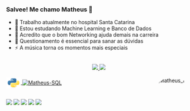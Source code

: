 ### Salvee! Me chamo Matheus 👋

- 🔭 Trabalho atualmente no hospital Santa Catarina
- 🌱 Estou estudando Machine Learning e Banco de Dados
- 👯 Acredito que o bom Networking ajuda demais na carreira
- 🤔 Questionamento é essencial para sanar as dúvidas
- ⚡ A música torna os momentos mais especiais

##

<div align="center">
  <a href="https://github.com/MatheusPiske">
  <img height="180em" src="https://github-readme-stats.vercel.app/api?username=MatheusPiske&theme=blue-green"/>
  <img height="180em" src="https://github-readme-stats.vercel.app/api/top-langs/?username=MatheusPiske&theme=blue-green"/>
</div>

  <div style="display: inline_block"><br>
  <img align="center" alt="Matheus-Python" height="30" width="40" src="https://raw.githubusercontent.com/devicons/devicon/master/icons/python/python-original.svg">
  <img align="center" alt="Matheus-SQL" height="30" width="40" 
src="https://cdn.jsdelivr.net/gh/devicons/devicon/icons/mysql/mysql-original.svg" />
  <img align="right" alt="Matheus_PIC" height="150" style="border-radius:50px;" src="https://cdn.discordapp.com/attachments/871905720390545500/892550951301427251/Webp.net-gifmaker_1.gif">
    
 ##
 
<div> 
  <a href="https://www.instagram.com/matheus.araujo4/" target="_blank"><img src="https://img.shields.io/badge/-Instagram-%23E4405F?style=for-the-badge&logo=instagram&logoColor=white" target="_blank"></a>
 <a href="https://discord.com/" target="_blank"><img src="https://img.shields.io/badge/Discord-7289DA?style=for-the-badge&logo=discord&logoColor=white" target="_blank"></a> 
  <a href = "matheus.piske14b@gmail.com"><img src="https://img.shields.io/badge/-Gmail-%23333?style=for-the-badge&logo=gmail&logoColor=white" target="_blank"></a>
  <a href="https://steamcommunity.com/profiles/76561199167536749/" target="_blank"><img src="https://img.shields.io/badge/Steam-000000?style=for-the-badge&logo=steam&logoColor=white" target="_blank"></a>
  <a href="https://open.spotify.com/user/fd602h7uuuknwzsllqmktszox" target="_blank"><img src="https://img.shields.io/badge/Spotify-1ED760?&style=for-the-badge&logo=spotify&logoColor=white" target="_blank"></a> 
